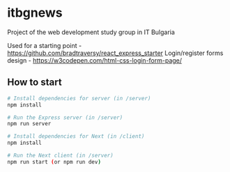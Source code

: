 # itbgnews
Project of the web development study group in IT Bulgaria

Used for a starting point - https://github.com/bradtraversy/react_express_starter
Login/register forms design - https://w3codepen.com/html-css-login-form-page/

## How to start

```bash
# Install dependencies for server (in /server)
npm install

# Run the Express server (in /server)
npm run server

# Install dependencies for Next (in /client)
npm install

# Run the Next client (in /server)
npm run start (or npm run dev)
```
